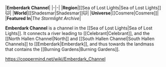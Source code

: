 |**Emberdark Channel**|
|-|-|
|**Region**|[[Sea of Lost Lights\|Sea of Lost Lights]]🐱︎|
|**World**|[[Shadesmar\|Shadesmar]]🐱︎|
|**Universe**|[[Cosmere\|Cosmere]]|
|**Featured In**|*The Stormlight Archive*|

**Emberdark Channel** is a channel in the [[Sea of Lost Lights\|Sea of Lost Lights]]. It connects a river leading to [[Celebrant\|Celebrant]], and the [[North Hallen Channel\|North]] and [[South Hallen Channel\|South Hallen Channels]] to [[Emberdark\|Emberdark]], and thus towards the landmass that contains the [[Burning Gardens\|Burning Gardens]].



https://coppermind.net/wiki/Emberdark_Channel